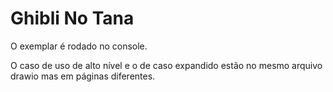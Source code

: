 # Ghibli No Tana

O exemplar é rodado no console.

O caso de uso de alto nível e o de caso expandido estão no mesmo arquivo drawio mas em páginas diferentes.
